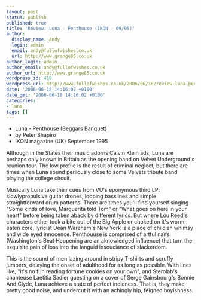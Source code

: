 ```yaml
---
layout: post
status: publish
published: true
title: 'Review: Luna - Penthouse (IKON - 09/95)'
author:
  display_name: Andy
  login: admin
  email: andy@fullofwishes.co.uk
  url: http://www.grange85.co.uk
author_login: admin
author_email: andy@fullofwishes.co.uk
author_url: http://www.grange85.co.uk
wordpress_id: 418
wordpress_url: http://www.fullofwishes.co.uk/2006/06/18/review-luna-penthouse-ikon-0995/
date: '2006-06-18 14:16:02 +0100'
date_gmt: '2006-06-18 14:16:02 +0100'
categories:
- luna
tags: []
---
```

<ul>
<li>Luna - Penthouse (Beggars Banquet)</li>
<li>by Peter Shapiro</li>
<li>IKON magazine (UK) September 1995</li>
</ul>
<p>Although in the States their music adorns Calvin Klein ads, Luna are perhaps only known in Britain as the opening band on Velvet Underground's reunion tour. The low profile is the result of criminal neglect, but there are times when Luna sound perilously close to some Velvets tribute band playing the college circuit.</p>
<p>Musically Luna take their cues from VU's eponymous third LP: slowlypropulsive guitar drones, looping basslines and simple straightforward drum patterns. There are times you'll find yourself singing &quot;Some kinds of love, Marguerita told Tom&quot; or &quot;What goes on here in your heart&quot; before being taken aback by different lyrics. But where Lou Reed's characters either took a bite out of the Big Apple or choked on it's worm-eaten core, lyricist Dean Wareham's New York is a place of childish whimsy and wide eyed innocence. Penthouuse is comprised of artful na&iuml;fs (Washington's Beat Happening are an aknowledged influence) that turn the exquisite pain of loss into the languid insouciance of slackerdom.</p>
<p>This is the sound of men lazing around in stripy T-shirts and scruffy jumpers, delaying the onset of adulthood for as long as possible. With lines like, &quot;it's no fun reading fortune cookies on your own&quot;, and Sterolab's chanteuse Laetitia Sadier guesting on a cover of Serge Gainsbourg's Bonnie And Clyde, Luna achieve a state of perfect indieness. That is, they make pretty good noise, and undercut it with an achingly hip, feigned boyishness.</p>
